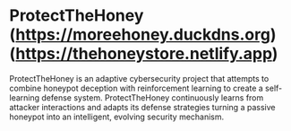 # ProtectTheHoney (https://moreehoney.duckdns.org)(https://thehoneystore.netlify.app)
ProtectTheHoney is an adaptive cybersecurity project that attempts to combine honeypot deception with reinforcement learning to create a self-learning defense system. ProtectTheHoney continuously learns from attacker interactions and adapts its defense strategies turning a passive honeypot into an intelligent, evolving security mechanism.
